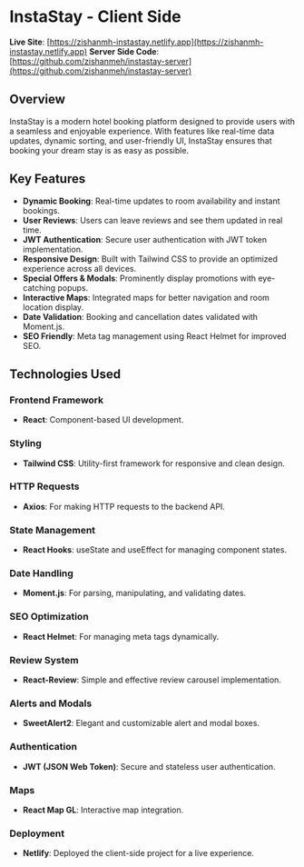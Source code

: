 # **InstaStay - Client Side**

**Live Site**: [https://zishanmh-instastay.netlify.app](https://zishanmh-instastay.netlify.app)
**Server Side Code**: [https://github.com/zishanmeh/instastay-server](https://github.com/zishanmeh/instastay-server)

## **Overview**

InstaStay is a modern hotel booking platform designed to provide users with a seamless and enjoyable experience. With features like real-time data updates, dynamic sorting, and user-friendly UI, InstaStay ensures that booking your dream stay is as easy as possible.

## **Key Features**

- **Dynamic Booking**: Real-time updates to room availability and instant bookings.
- **User Reviews**: Users can leave reviews and see them updated in real time.
- **JWT Authentication**: Secure user authentication with JWT token implementation.
- **Responsive Design**: Built with Tailwind CSS to provide an optimized experience across all devices.
- **Special Offers & Modals**: Prominently display promotions with eye-catching popups.
- **Interactive Maps**: Integrated maps for better navigation and room location display.
- **Date Validation**: Booking and cancellation dates validated with Moment.js.
- **SEO Friendly**: Meta tag management using React Helmet for improved SEO.

## **Technologies Used**

### **Frontend Framework**

- **React**: Component-based UI development.

### **Styling**

- **Tailwind CSS**: Utility-first framework for responsive and clean design.

### **HTTP Requests**

- **Axios**: For making HTTP requests to the backend API.

### **State Management**

- **React Hooks**: useState and useEffect for managing component states.

### **Date Handling**

- **Moment.js**: For parsing, manipulating, and validating dates.

### **SEO Optimization**

- **React Helmet**: For managing meta tags dynamically.

### **Review System**

- **React-Review**: Simple and effective review carousel implementation.

### **Alerts and Modals**

- **SweetAlert2**: Elegant and customizable alert and modal boxes.

### **Authentication**

- **JWT (JSON Web Token)**: Secure and stateless user authentication.

### **Maps**

- **React Map GL**: Interactive map integration.

### **Deployment**

- **Netlify**: Deployed the client-side project for a live experience.

